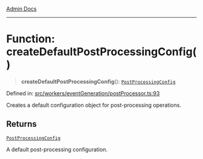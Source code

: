 [Admin Docs](/)

***

# Function: createDefaultPostProcessingConfig()

> **createDefaultPostProcessingConfig**(): [`PostProcessingConfig`](../interfaces/PostProcessingConfig.md)

Defined in: [src/workers/eventGeneration/postProcessor.ts:93](https://github.com/Sourya07/talawa-api/blob/cfbd515d04ffba748b09232a33807f1845dd1878/src/workers/eventGeneration/postProcessor.ts#L93)

Creates a default configuration object for post-processing operations.

## Returns

[`PostProcessingConfig`](../interfaces/PostProcessingConfig.md)

A default post-processing configuration.
